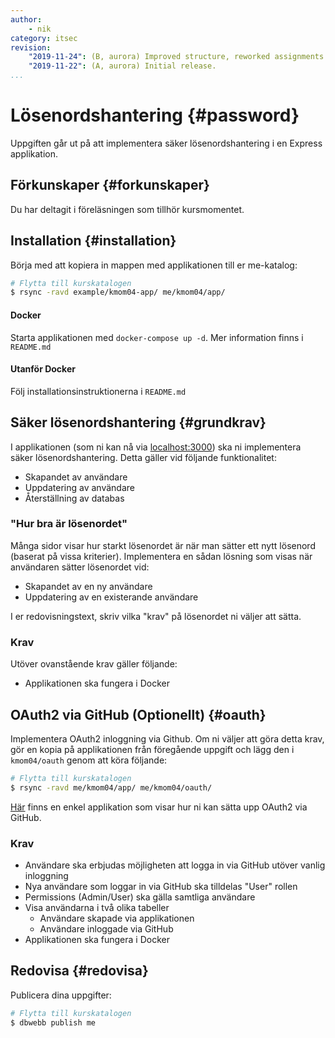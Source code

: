 ```yaml
---
author:
    - nik
category: itsec
revision:
    "2019-11-24": (B, aurora) Improved structure, reworked assignments
    "2019-11-22": (A, aurora) Initial release.
...
```


Lösenordshantering {#password}
==================================

Uppgiften går ut på att implementera säker lösenordshantering i en Express applikation.

<!--more-->

Förkunskaper {#forkunskaper}
-----------------------------

Du har deltagit i föreläsningen som tillhör kursmomentet.

Installation {#installation}
-----------------------------

Börja med att kopiera in mappen med applikationen till er me-katalog:

```bash
# Flytta till kurskatalogen
$ rsync -ravd example/kmom04-app/ me/kmom04/app/
```

#### Docker

Starta applikationen med `docker-compose up -d`. Mer information finns i `README.md`

#### Utanför Docker

Följ installationsinstruktionerna i `README.md`

Säker lösenordshantering {#grundkrav}
-----------------------------

I applikationen (som ni kan nå via [localhost:3000](http://localhost:3000)) ska ni implementera säker lösenordshantering. Detta gäller vid följande funktionalitet:

* Skapandet av användare
* Uppdatering av användare
* Återställning av databas

### "Hur bra är lösenordet"

Många sidor visar hur starkt lösenordet är när man sätter ett nytt lösenord (baserat på vissa kriterier). Implementera en sådan lösning som visas när användaren sätter lösenordet vid:

* Skapandet av en ny användare
* Uppdatering av en existerande användare

I er redovisningstext, skriv vilka "krav" på lösenordet ni väljer att sätta.

### Krav

Utöver ovanstående krav gäller följande:

* Applikationen ska fungera i Docker

OAuth2 via GitHub (Optionellt) {#oauth}
-----------------------------

Implementera OAuth2 inloggning via Github. Om ni väljer att göra detta krav, gör en kopia på applikationen från föregående uppgift och lägg den i `kmom04/oauth` genom att köra följande:

```bash
# Flytta till kurskatalogen
$ rsync -ravd me/kmom04/app/ me/kmom04/oauth/
```

[Här](https://github.com/sohamkamani/node-oauth-example) finns en enkel applikation som visar hur ni kan sätta upp OAuth2 via GitHub.

### Krav

* Användare ska erbjudas möjligheten att logga in via GitHub utöver vanlig inloggning
* Nya användare som loggar in via GitHub ska tilldelas "User" rollen
* Permissions (Admin/User) ska gälla samtliga användare
* Visa användarna i två olika tabeller
    * Användare skapade via applikationen
    * Användare inloggade via GitHub
* Applikationen ska fungera i Docker

<!--

John the Ripper {#john}
-----------------------------

Fråga Kenneth


-->

Redovisa {#redovisa}
-----------------------

Publicera dina uppgifter:

```bash
# Flytta till kurskatalogen
$ dbwebb publish me
```
